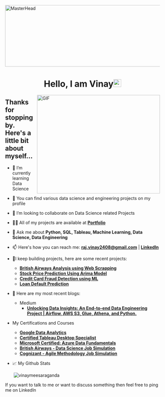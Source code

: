 <a href="https://vinaymeesaraganda.github.io/">
  <img src="https://uwo.ca/sci/datascience/img/Placeholders/Data%20Science%20Slide.jpg" alt="MasterHead" width="1000" height="200">
</a>
<h1 align="center">Hello, I am Vinay<img src="https://media.giphy.com/media/hvRJCLFzcasrR4ia7z/giphy.gif" width="25px"></h1>

<img align="right" alt="GIF" src="https://user-images.githubusercontent.com/74038190/212749447-bfb7e725-6987-49d9-ae85-2015e3e7cc41.gif" width="400" height="320" style="max-width:100%;">

## Thanks for stopping by. Here's a little bit about myself...

- 🌱 I’m currently learning Data Science
- 🤘 You can find various data science and engineering projects on my profile
- 👯 I’m looking to collaborate on Data Science related Projects
- 👨‍💻 All of my projects are available at **[Portfolio](https://vinaymeesaraganda.github.io/)**
- 💬 Ask me about **Python, SQL, Tableau, Machine Learning, Data Science, Data Engineering**
- 📫 Here's how you can reach me:  **raj.vinay2408@gmail.com** | **[LinkedIn](https://www.linkedin.com/in/vinaykiranraju/)**
- 🤘I keep building projects, here are some recent projects:
  - **[British Airways Analysis using Web Scrapping](https://github.com/VinayMeesaraganda/Python-Projects/tree/main/British%20Airways%20Analysis%20-%20Web%20Scrapping)**
  - **[Stock Price Prediction Using Arima Model](https://github.com/VinayMeesaraganda/Python-Projects/tree/main/Stock%20Price%20Prediction%20using%20ARIMA)**
  - **[Credit Card Fraud Detection using ML](https://github.com/VinayMeesaraganda/Python-Projects/tree/main/Credit%20card%20Fraud%20Detection)**
  - **[Loan Default Prediction](https://github.com/VinayMeesaraganda/CS668_Capstone_Project)**
- 📝 Here are my most recent blogs:
   - Medium
     - **[Unlocking Data Insights: An End-to-end Data Engineering Project | Airflow, AWS S3, Glue, Athena, and Python.](https://medium.com/@raj.vinay2408/end-to-end-data-engineering-project-using-airflow-and-aws-s3-91fa0cddd31c)**
- My Certifications and Courses
  - **[Google Data Analytics](https://www.coursera.org/account/accomplishments/professional-cert/G9VZDMJLYPRT)**
  - **[Certified Tableau Desktop Specialist](https://www.credly.com/badges/23abb4fa-922c-419e-adff-eacdf98b3242/public_url)**
  - **[Microsoft Certified: Azure Data Fundamentals](https://www.credly.com/badges/661054d0-a7f8-41fc-8d88-712a9ff91eb7/linked_in?t=rt0uf4)**
  - **[British Airways - Data Science Job Simulation](https://forage-uploads-prod.s3.amazonaws.com/completion-certificates/British%20Airways/NjynCWzGSaWXQCxSX_British%20Airways_ptr9y3XYXj6BMRE3B_1686144179185_completion_certificate.pdf)**
  - **[Cognizant - Agile Methodology Job Simulation](https://forage-uploads-prod.s3.amazonaws.com/completion-certificates/Cognizant/ZZswQd6xGydd758vz_Cognizant_ptr9y3XYXj6BMRE3B_1687536399727_completion_certificate.pdf)**

- 📈 My Github Stats
  <p>&nbsp;<img align="center" src="https://github-readme-stats.vercel.app/api?username=vinaymeesaraganda&show_icons=true&locale=en" alt="vinaymeesaraganda" /></p>
If you want to talk to me or want to discuss something then feel free to ping me on LinkedIn
  
